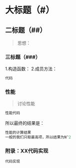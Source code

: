 # 大标题（#）

## 二标题（##）
> 思想：

### 三标题（###）

1.构造函数：
2.成员方法：

```java
代码
```

### 性能

> 讨论性能

```java
性能代码
```

所以最终的结果是：

```java
性能的计算结果
一般的我们只取最高项，所以结果为N^2
```

### 附录：XX代码实现

```java
代码实现
```